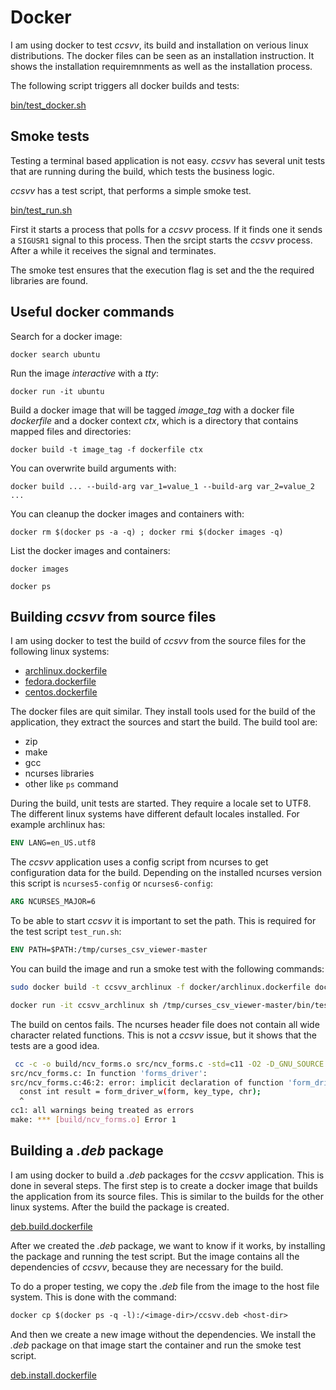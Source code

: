 # Docker

I am using docker to test *ccsvv*, its build and installation on verious linux
distributions. The docker files can be seen as an installation instruction. It
shows the installation requiremnments as well as the installation process.

The following script triggers all docker builds and tests:

[bin/test_docker.sh](bin/test_docker.sh)

## Smoke tests

Testing a terminal based application is not easy. *ccsvv* has several unit tests
that are running during the build, which tests the business logic.

*ccsvv* has a test script, that performs a simple smoke test. 

[bin/test_run.sh](bin/test_run.sh)

First it starts a process that polls for a *ccsvv* process. If it finds one it 
sends a `SIGUSR1` signal to this process. Then the srcipt starts the *ccsvv* 
process. After a while it receives the signal and terminates.

The smoke test ensures that the execution flag is set and the the required libraries
are found.

## Useful docker commands

Search for a docker image:

```
docker search ubuntu
```

Run the image *interactive* with a *tty*:

```
docker run -it ubuntu
```

Build a docker image that will be tagged *image_tag* with a docker file *dockerfile* and a docker
context *ctx*, which is a directory that contains mapped files and directories:

```
docker build -t image_tag -f dockerfile ctx
```

You can overwrite build arguments with: 

```
docker build ... --build-arg var_1=value_1 --build-arg var_2=value_2 ...
```

You can cleanup the docker images and containers with:

```
docker rm $(docker ps -a -q) ; docker rmi $(docker images -q)
```

List the docker images and containers:

```
docker images

docker ps
```

## Building *ccsvv* from source files

I am using docker to test the build of *ccsvv* from the source files for the following linux systems:

- [archlinux.dockerfile](archlinux.dockerfile)
- [fedora.dockerfile](fedora.dockerfile)
- [centos.dockerfile](centos.dockerfile)

The docker files are quit similar. They install tools used for the build
of the application, they extract the sources and start the build. The
build tool are:

- zip
- make
- gcc
- ncurses libraries
- other like `ps` command

During the build, unit tests are started. They require a locale set to UTF8.
The different linux systems have different default locales installed. For
example archlinux has:

```dockerfile
ENV LANG=en_US.utf8
```

The *ccsvv* application uses a config script from ncurses to get configuration
data for the build. Depending on the installed ncurses version this script is
`ncurses5-config` or `ncurses6-config`:

```dockerfile
ARG NCURSES_MAJOR=6
```

To be able to start *ccsvv* it is important to set the path. This is required 
for the test script `test_run.sh`:

```dockerfile
ENV PATH=$PATH:/tmp/curses_csv_viewer-master
```

You can build the image and run a smoke test with the following commands:

```bash
sudo docker build -t ccsvv_archlinux -f docker/archlinux.dockerfile docker/

docker run -it ccsvv_archlinux sh /tmp/curses_csv_viewer-master/bin/test_run.sh
```

The build on centos fails. The ncurses header file does not contain all wide
character related functions. This is not a *ccsvv* issue, but it shows that
the tests are a good idea.

```bash
 cc -c -o build/ncv_forms.o src/ncv_forms.c -std=c11 -O2 -D_GNU_SOURCE  -Wall -Wextra -Wpedantic -Werror -Iinc  -lncursesw -ltinfo -lformw -lmenuw -lm
src/ncv_forms.c: In function 'forms_driver':
src/ncv_forms.c:46:2: error: implicit declaration of function 'form_driver_w' [-Werror=implicit-function-declaration]
  const int result = form_driver_w(form, key_type, chr);
  ^
cc1: all warnings being treated as errors
make: *** [build/ncv_forms.o] Error 1
```

## Building a *.deb* package

I am using docker to build a *.deb* packages for the *ccsvv* application.
This is done in several steps. The first step is to create a docker image
that builds the application from its source files. This is similar to the
builds for the other linux systems. After the build the package is created.

[deb.build.dockerfile](deb.build.dockerfile)

After we created the *.deb* package, we want to know if it works, by
installing the package and running the test script. But the image contains
all the dependencies of *ccsvv*, because they are necessary for the build.

To do a proper testing, we copy the *.deb* file from the image to the host
file system. This is done with the command:

```dockerfile
docker cp $(docker ps -q -l):/<image-dir>/ccsvv.deb <host-dir>
```

And then we create a new image without the dependencies. We
install the *.deb* package on that image start the container and run the
smoke test script.

[deb.install.dockerfile](deb.install.dockerfile)
